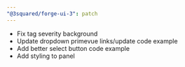 ```yaml
---
"@3squared/forge-ui-3": patch
---
```


- Fix tag severity background
- Update dropdown primevue links/update code example
- Add better select button code example
- Add styling to panel
